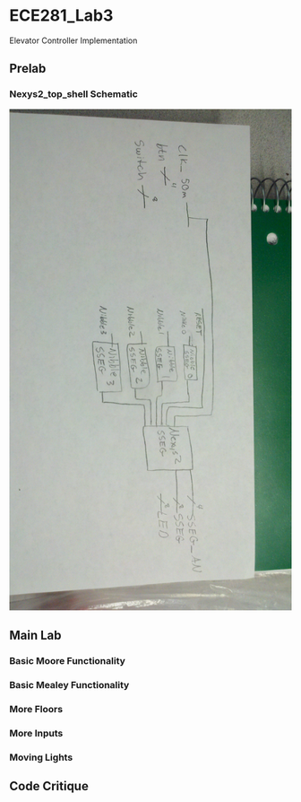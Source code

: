 ECE281_Lab3
===========

Elevator Controller Implementation

## Prelab 

### Nexys2_top_shell Schematic

![alt text](pre_lab.jpg "Initial top_shell Schematic")

## Main Lab

### Basic Moore Functionality

### Basic Mealey Functionality

### More Floors

### More Inputs

### Moving Lights

## Code Critique
